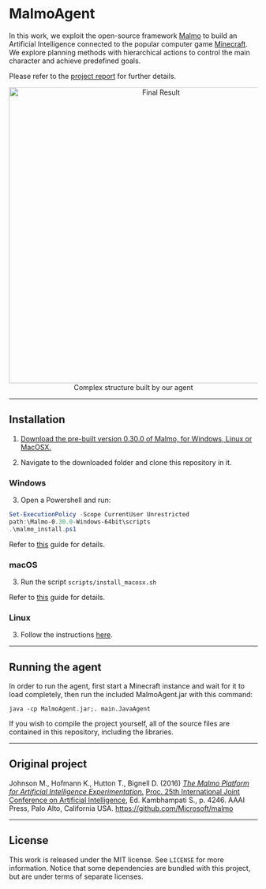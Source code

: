 # MalmoAgent

In this work, we exploit the open-source framework [Malmo](#original-project) to build an Artificial Intelligence connected to the popular computer game [Minecraft](https://minecraft.net). We explore planning methods with hierarchical actions to control the main character and achieve predefined goals.

Please refer to the [project report](https://github.com/carlo-/MalmoAgent/blob/master/Report.pdf) for further details.

<p align="center">
  <img alt="Final Result" src="https://i.imgur.com/wjP93Yl.png" width="auto" height="600">
  <br/>
  Complex structure built by our agent
</p>

---
## Installation

1. [Download the pre-built version 0.30.0 of Malmo, for Windows, Linux or MacOSX.](https://github.com/Microsoft/malmo/releases/tag/0.30.0)

2. Navigate to the downloaded folder and clone this repository in it.

### Windows
3. Open a Powershell and run:
```PowerShell
Set-ExecutionPolicy -Scope CurrentUser Unrestricted
path:\Malmo-0.30.0-Windows-64bit\scripts
.\malmo_install.ps1
```

Refer to [this](https://msdn.microsoft.com/en-us/powershell/reference/5.1/microsoft.powershell.security/set-executionpolicy#example-4-set-the-scope-for-an-execution-policy) guide for details.

### macOS
3. Run the script `scripts/install_macosx.sh`

Refer to [this](https://github.com/Microsoft/malmo/blob/master/doc/install_macosx.md) guide for details.

### Linux
3. Follow the instructions [here](https://github.com/Microsoft/malmo/blob/master/doc/install_linux.md).

---
## Running the agent

In order to run the agent, first start a Minecraft instance and wait for it to load completely, then run the included MalmoAgent.jar with this command:

`java -cp MalmoAgent.jar;. main.JavaAgent`

If you wish to compile the project yourself, all of the source files are contained in this repository, including the libraries.

---
## Original project
Johnson M., Hofmann K., Hutton T., Bignell D. (2016) [_The Malmo Platform for Artificial Intelligence Experimentation._](http://www.ijcai.org/Proceedings/16/Papers/643.pdf) [Proc. 25th International Joint Conference on Artificial Intelligence](http://www.ijcai.org/Proceedings/2016), Ed. Kambhampati S., p. 4246. AAAI Press, Palo Alto, California USA. https://github.com/Microsoft/malmo

---
## License
This work is released under the MIT license. See `LICENSE` for more information. Notice that some dependencies are bundled with this project, but are under terms of separate licenses.
